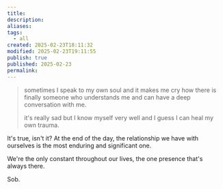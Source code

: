 ```yaml
---
title: 
description: 
aliases: 
tags:
  - all
created: 2025-02-23T18:11:32
modified: 2025-02-23T19:11:55
publish: true
published: 2025-02-23
permalink: 
---
```


> sometimes I speak to my own soul
> and it makes me cry
> how there is finally someone who understands me
> and can have a deep conversation with me.
> 
> it's really sad
> but I know myself very well
> and I guess
> I can heal my own trauma.

It's true, isn't it? At the end of the day, the relationship we have with ourselves is the most enduring and significant one.

We're the only constant throughout our lives, the one presence that's always there.

Sob.
